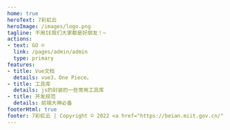 ```yaml
---
home: true
heroText: 7彩虹云
heroImage: /images/logo.png
tagline: 不用IE我们大家都是好朋友！~
actions:
- text: GO ☺
  link: /pages/admin/admin
  type: primary
features:
- title: Vue文档
  details: vue3，One Piece。
- title: 工具库
  details: js的封装的一些常用工具库
- title: 开发规范
  details: 前端大神必备
footerHtml: true
footer: 7彩虹云 | Copyright © 2022 <a href="https://beian.miit.gov.cn/" target="_blank">陕ICP备2021010771号-1</a>
---
```


